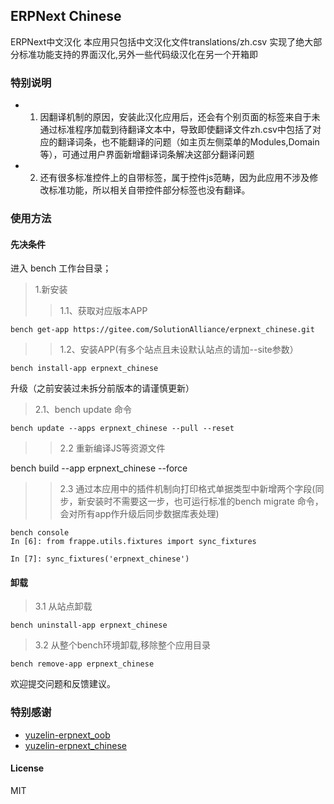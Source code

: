 ## ERPNext Chinese
ERPNext中文汉化
本应用只包括中文汉化文件translations/zh.csv 实现了绝大部分标准功能支持的界面汉化,另外一些代码级汉化在另一个开箱即

### 特别说明
- 1. 因翻译机制的原因，安装此汉化应用后，还会有个别页面的标签来自于未通过标准程序加载到待翻译文本中，导致即使翻译文件zh.csv中包括了对应的翻译词条，也不能翻译的问题（如主页左侧菜单的Modules,Domain等），可通过用户界面新增翻译词条解决这部分翻译问题

- 2. 还有很多标准控件上的自带标签，属于控件js范畴，因为此应用不涉及修改标准功能，所以相关自带控件部分标签也没有翻译。

### 使用方法

#### 先决条件

进入 bench 工作台目录；

> 1.新安装
>> 1.1、获取对应版本APP

```
bench get-app https://gitee.com/SolutionAlliance/erpnext_chinese.git
```

>> 1.2、安装APP(有多个站点且未设默认站点的请加--site参数）
```
bench install-app erpnext_chinese
```

升级（之前安装过未拆分前版本的请谨慎更新）
> 2.1、bench update 命令

```
bench update --apps erpnext_chinese --pull --reset
```

>> 2.2 重新编译JS等资源文件

bench build --app erpnext_chinese --force

>> 2.3 通过本应用中的插件机制向打印格式单据类型中新增两个字段(同步，新安装时不需要这一步，也可运行标准的bench migrate 命令，会对所有app作升级后同步数据库表处理)
```
bench console
In [6]: from frappe.utils.fixtures import sync_fixtures

In [7]: sync_fixtures('erpnext_chinese')
```

#### 卸载
> 3.1 从站点卸载 

```
bench uninstall-app erpnext_chinese
```

> 3.2 从整个bench环境卸载,移除整个应用目录

```
bench remove-app erpnext_chinese
```

欢迎提交问题和反馈建议。

### 特别感谢
- [yuzelin-erpnext_oob]( https://gitee.com/yuzelin/erpnext_oob)
- [yuzelin-erpnext_chinese](https://gitee.com/yuzelin/erpnext_chinese.git)

#### License
MIT
